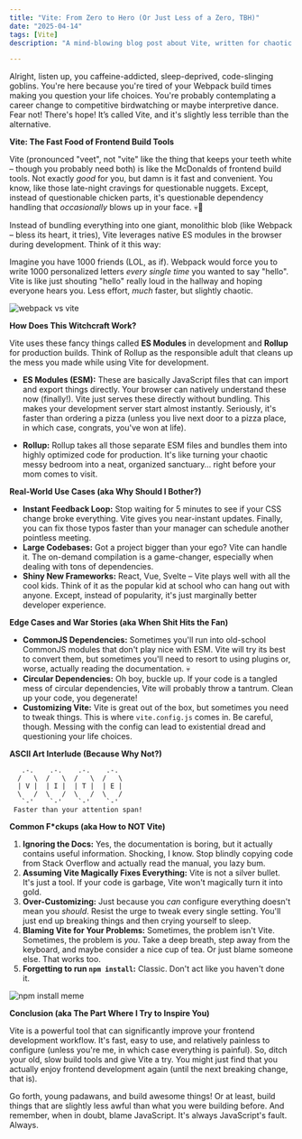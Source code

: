 ```yaml
---
title: "Vite: From Zero to Hero (Or Just Less of a Zero, TBH)"
date: "2025-04-14"
tags: [Vite]
description: "A mind-blowing blog post about Vite, written for chaotic Gen Z engineers who can't stand waiting 5 minutes for their code to reload."

---
```


Alright, listen up, you caffeine-addicted, sleep-deprived, code-slinging goblins. You're here because you're tired of your Webpack build times making you question your life choices. You're probably contemplating a career change to competitive birdwatching or maybe interpretive dance. Fear not! There's hope! It’s called Vite, and it's slightly less terrible than the alternative.

**Vite: The Fast Food of Frontend Build Tools**

Vite (pronounced "veet", not "vite" like the thing that keeps your teeth white – though you probably need both) is like the McDonalds of frontend build tools. Not exactly *good* for you, but damn is it fast and convenient. You know, like those late-night cravings for questionable nuggets. Except, instead of questionable chicken parts, it's questionable dependency handling that *occasionally* blows up in your face. 💀🙏

Instead of bundling everything into one giant, monolithic blob (like Webpack – bless its heart, it tries), Vite leverages native ES modules in the browser during development. Think of it this way:

Imagine you have 1000 friends (LOL, as if). Webpack would force you to write 1000 personalized letters *every single time* you wanted to say "hello". Vite is like just shouting "hello" really loud in the hallway and hoping everyone hears you. Less effort, *much* faster, but slightly chaotic.

![webpack vs vite](https://i.imgflip.com/674n30.jpg)

**How Does This Witchcraft Work?**

Vite uses these fancy things called **ES Modules** in development and **Rollup** for production builds. Think of Rollup as the responsible adult that cleans up the mess you made while using Vite for development.

*   **ES Modules (ESM):** These are basically JavaScript files that can import and export things directly. Your browser can natively understand these now (finally!). Vite just serves these directly without bundling. This makes your development server start almost instantly. Seriously, it's faster than ordering a pizza (unless you live next door to a pizza place, in which case, congrats, you've won at life).

*   **Rollup:** Rollup takes all those separate ESM files and bundles them into highly optimized code for production. It's like turning your chaotic messy bedroom into a neat, organized sanctuary… right before your mom comes to visit.

**Real-World Use Cases (aka Why Should I Bother?)**

*   **Instant Feedback Loop:** Stop waiting for 5 minutes to see if your CSS change broke everything. Vite gives you near-instant updates. Finally, you can fix those typos faster than your manager can schedule another pointless meeting.
*   **Large Codebases:** Got a project bigger than your ego? Vite can handle it. The on-demand compilation is a game-changer, especially when dealing with tons of dependencies.
*   **Shiny New Frameworks:** React, Vue, Svelte – Vite plays well with all the cool kids. Think of it as the popular kid at school who can hang out with anyone. Except, instead of popularity, it's just marginally better developer experience.

**Edge Cases and War Stories (aka When Shit Hits the Fan)**

*   **CommonJS Dependencies:** Sometimes you'll run into old-school CommonJS modules that don't play nice with ESM. Vite will try its best to convert them, but sometimes you'll need to resort to using plugins or, worse, actually reading the documentation. 💀
*   **Circular Dependencies:** Oh boy, buckle up. If your code is a tangled mess of circular dependencies, Vite will probably throw a tantrum. Clean up your code, you degenerate!
*   **Customizing Vite:** Vite is great out of the box, but sometimes you need to tweak things. This is where `vite.config.js` comes in. Be careful, though. Messing with the config can lead to existential dread and questioning your life choices.

**ASCII Art Interlude (Because Why Not?)**

```
   .-.    .-.    .-.    .-.
  /   \  /   \  /   \  /   \
  | V |  | I |  | T |  | E |
  \   /  \   /  \   /  \   /
   `-'    `-'    `-'    `-'
 Faster than your attention span!
```

**Common F\*ckups (aka How to NOT Vite)**

1.  **Ignoring the Docs:** Yes, the documentation is boring, but it actually contains useful information. Shocking, I know. Stop blindly copying code from Stack Overflow and actually read the manual, you lazy bum.
2.  **Assuming Vite Magically Fixes Everything:** Vite is not a silver bullet. It's just a tool. If your code is garbage, Vite won't magically turn it into gold.
3.  **Over-Customizing:** Just because you *can* configure everything doesn't mean you *should*. Resist the urge to tweak every single setting. You'll just end up breaking things and then crying yourself to sleep.
4.  **Blaming Vite for Your Problems:** Sometimes, the problem isn't Vite. Sometimes, the problem is *you*. Take a deep breath, step away from the keyboard, and maybe consider a nice cup of tea. Or just blame someone else. That works too.
5.  **Forgetting to run `npm install`:** Classic. Don't act like you haven't done it.

![npm install meme](https://imgflip.com/i/50e54e)

**Conclusion (aka The Part Where I Try to Inspire You)**

Vite is a powerful tool that can significantly improve your frontend development workflow. It's fast, easy to use, and relatively painless to configure (unless you're me, in which case everything is painful). So, ditch your old, slow build tools and give Vite a try. You might just find that you actually enjoy frontend development again (until the next breaking change, that is).

Go forth, young padawans, and build awesome things! Or at least, build things that are slightly less awful than what you were building before. And remember, when in doubt, blame JavaScript. It's always JavaScript's fault. Always.
